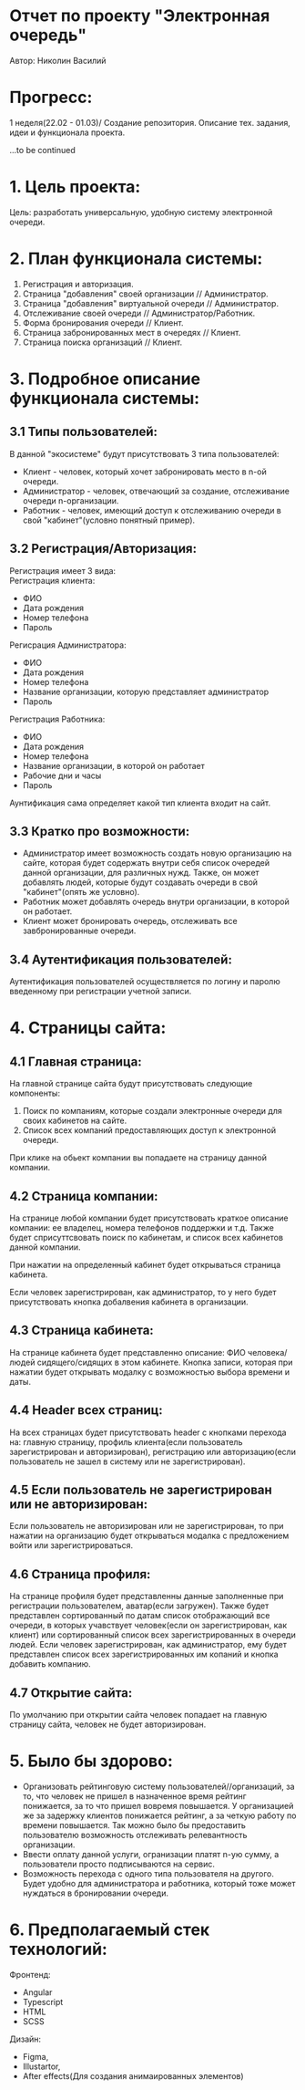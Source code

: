 # Отчет по проекту "Электронная очередь"
Автор: Николин Василий

# Прогресс:
1 неделя(22.02 - 01.03)/ Создание репозитория. Описание тех. задания, идеи и функционала проекта.

...to be continued

# 1. Цель проекта:
Цель: разработать универсальную, удобную систему электронной очереди.

# 2. План функционала системы: 
 1. Регистрация и авторизация.
 2. Страница "добавления" своей организации // Администратор.
 3. Страница "добавления" виртуальной очереди // Администратор.
 4. Отслеживание своей очереди // Администратор/Работник.
 5. Форма бронирования очереди // Клиент.
 6. Страница забронированных мест в очередях // Клиент.
 7. Страница поиска организаций // Клиент.

# 3. Подробное описание функционала системы:
## 3.1 Типы пользователей:
В данной "экосистеме" будут присутствовать 3 типа пользователей: 
* Клиент - человек, который хочет забронировать место в n-ой очереди.
* Администратор - человек, отвечающий за создание, отслеживание очереди n-организации.
* Работник - человек, имеющий доступ к отслеживанию очереди в свой "кабинет"(условно понятный пример).

## 3.2 Регистрация/Авторизация:
Регистрация имеет 3 вида:  
Регистрация клиента:
* ФИО
* Дата рождения
* Номер телефона
* Пароль

Регисрация Администратора:  
* ФИО
* Дата рождения
* Номер телефона
* Название организации, которую представляет администратор
* Пароль

Регистрация Работника:  
* ФИО
* Дата рождения
* Номер телефона
* Название организации, в которой он работает
* Рабочие дни и часы 
* Пароль

Аунтификация сама определяет какой тип клиента входит на сайт.
 
## 3.3 Кратко про возможности:
* Администратор имеет возможность создать новую организацию на сайте, которая будет содержать внутри себя список очередей данной организации, для различных нужд. Также, он может добавлять людей, которые будут создавать очереди в свой "кабинет"(опять же условно).
* Работник может добавлять очередь внутри организации, в которой он работает.
* Клиент может бронировать очередь, отслеживать все завбронированные очереди.
 
## 3.4 Аутентификация пользователей:
Аутентификация пользователей осуществляется по логину и паролю введенному при регистрации учетной записи.

# 4. Страницы сайта:

## 4.1 Главная страница:
 На главной странице сайта будут присутствовать следующие компоненты:
  1. Поиск по компаниям, которые создали электронные очереди для своих кабинетов на сайте.
  2. Список всех компаний предоставляющих доступ к электронной очереди.
 
 При клике на обьект компании вы попадаете на страницу данной компании.
 
## 4.2 Страница компании:
 На странице любой компании будет присутствовать краткое описание компании: ее владелец, номера телефонов поддержки и т.д. Также будет сприсуттсвовать поиск по кабинетам, и список всех кабинетов данной компании.
 
 При нажатии на определенный кабинет будет открываться страница кабинета.
 
 Если человек зарегистрирован, как администратор, то у него будет присутствовать кнопка добалвения кабинета в организации. 
 
## 4.3 Страница кабинета:
 На странице кабинета будет представленно описание: ФИО человека/людей сидящего/сидящих в этом кабинете. Кнопка записи, которая при нажатии будет открывать модалку с возможностью выбора времени и даты.

## 4.4 Header всех страниц:
 На всех страницах будет присутствовать header с кнопками перехода на: главную страницу, профиль клиента(если пользователь зарегистрирован и авторизирован), регистрацию или авторизацию(если пользователь не зашел в систему или не зарегистрирован).
 
## 4.5 Если пользователь не зарегистрирован или не авторизирован:
 Если пользователь не авторизирован или не зарегистрирован, то при нажатии на организацию будет открываться модалка с предложением войти или зарегистрироваться.
 
## 4.6 Страница профиля: 
 На странице профиля будет представленны данные заполненные при регистрации пользователем, аватар(если загружен). Также будет представлен сортированный по датам список отображающий все очереди, в которых учавствует человек(если он зарегистрирован, как клиент) или  сортированный список всех зарегистрированных в очереди людей.
 Если человек зарегистрирован, как администратор, ему будет представлен список всех зарегистрированных им копаний и кнопка добавить компанию.
 
## 4.7 Открытие сайта: 
 По умолчанию при открытии сайта человек попадает на главную страницу сайта, человек не будет авторизирован.

# 5. Было бы здорово:
* Организовать рейтинговую систему пользователей//организаций, за то, что человек не пришел в назначенное время рейтинг понижается, за то что пришел вовремя повышается. У организацией же за задержку клиентов понижается рейтинг, а за четкую работу по времени повышается. Так можно было бы предоставить пользователю возможность отслеживать релевантность организации.
* Ввести оплату данной услуги, огранизации платят n-ую сумму, а пользователи просто подписываются на сервис.
* Возможность перехода с одного типа пользователя на другого. Будет удобно для администратора и работника, который тоже может нуждаться в бронировании очереди.
 
# 6. Предполагаемый стек технологий:
 Фронтенд:
 * Angular
 * Typescript
 * HTML
 * SCSS 
 
 Дизайн:
 * Figma,
 * Illustartor,
 * After effects(Для создания анимаированных элементов)
